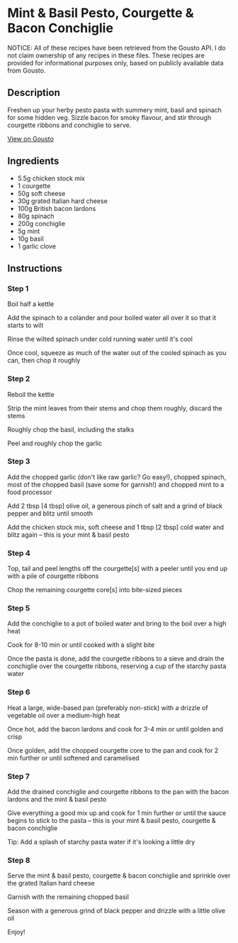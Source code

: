 # Mint & Basil Pesto, Courgette & Bacon Conchiglie

NOTICE: All of these recipes have been retrieved from the Gousto API. I do not claim ownership of any recipes in these files. These recipes are provided for informational purposes only, based on publicly available data from Gousto.

## Description

Freshen up your herby pesto pasta with summery mint, basil and spinach for some hidden veg. Sizzle bacon for smoky flavour, and stir through courgette ribbons and conchiglie to serve. 

[View on Gousto](https://www.gousto.co.uk/recipes/cookbook/mint-basil-pesto-courgette-bacon-conchiglie)

## Ingredients

- 5.5g chicken stock mix
- 1 courgette
- 50g soft cheese
- 30g grated Italian hard cheese
- 100g British bacon lardons
- 80g spinach
- 200g conchiglie
- 5g mint
- 10g basil
- 1 garlic clove

## Instructions


### Step 1

Boil half a kettle

Add the spinach to a colander and pour boiled water all over it so that it starts to wilt

Rinse the wilted spinach under cold running water until it's cool

Once cool, squeeze as much of the water out of the cooled spinach as you can, then chop it roughly


### Step 2

Reboil the kettle

Strip the mint leaves from their stems and chop them roughly, discard the stems

Roughly chop the basil, including the stalks

Peel and roughly chop the garlic


### Step 3

Add the chopped garlic (don't like raw garlic? Go easy!), chopped spinach, most of the chopped basil (save some for garnish!) and chopped mint to a food processor

Add 2 tbsp <span class="text-danger">[4 tbsp]</span> olive oil, a generous pinch of salt and a grind of black pepper and blitz until smooth

Add the chicken stock mix, soft cheese and 1 tbsp <span class="text-danger">[2 tbsp] </span>cold water and blitz again – this is your mint & basil pesto


### Step 4

Top, tail and peel lengths off the courgette<span class="text-danger">[s]</span> with a peeler until you end up with a pile of courgette ribbons

Chop the remaining courgette core<span class="text-danger">[s]</span> into bite-sized pieces


### Step 5

Add the conchiglie to a pot of boiled water and bring to the boil over a high heat

Cook for 8-10 min or until cooked with a slight bite

Once the pasta is done, add the courgette ribbons to a sieve and drain the conchiglie over the courgette ribbons, reserving a cup of the starchy pasta water


### Step 6

Heat a large, wide-based pan (preferably non-stick) with a drizzle of vegetable oil over a medium-high heat

Once hot, add the bacon lardons and cook for 3-4 min or until golden and crisp

Once golden, add the chopped courgette core to the pan and cook for 2 min further or until softened and caramelised


### Step 7

Add the drained conchiglie and courgette ribbons to the pan with the bacon lardons and the mint & basil pesto

Give everything a good mix up and cook for 1 min further or until the sauce begins to stick to the pasta – this is your mint & basil pesto, courgette & bacon conchiglie

Tip: Add a splash of starchy pasta water if it's looking a little dry

### Step 8

Serve the mint & basil pesto, courgette & bacon conchiglie and sprinkle over the grated Italian hard cheese

Garnish with the remaining chopped basil

Season with a generous grind of black pepper and drizzle with a little olive oil

Enjoy!

